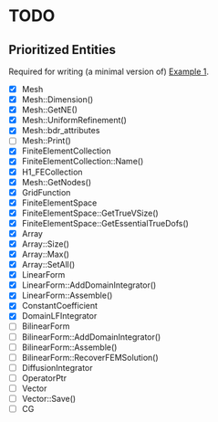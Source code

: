 # TODO

## Prioritized Entities

Required for writing (a minimal version of) [Example 1](https://github.com/mkovaxx/mfem/blob/69fbae732d5279c8d0f42c5430c4fd5656731d00/examples/ex1.cpp).

- [x] Mesh
- [x] Mesh::Dimension()
- [x] Mesh::GetNE()
- [x] Mesh::UniformRefinement()
- [x] Mesh::bdr_attributes
- [ ] Mesh::Print()
- [x] FiniteElementCollection
- [x] FiniteElementCollection::Name()
- [x] H1_FECollection
- [x] Mesh::GetNodes()
- [x] GridFunction
- [x] FiniteElementSpace
- [x] FiniteElementSpace::GetTrueVSize()
- [x] FiniteElementSpace::GetEssentialTrueDofs()
- [x] Array<int>
- [x] Array<int>::Size()
- [x] Array<int>::Max()
- [x] Array<int>::SetAll()
- [x] LinearForm
- [x] LinearForm::AddDomainIntegrator()
- [x] LinearForm::Assemble()
- [x] ConstantCoefficient
- [x] DomainLFIntegrator
- [ ] BilinearForm
- [ ] BilinearForm::AddDomainIntegrator()
- [ ] BilinearForm::Assemble()
- [ ] BilinearForm::RecoverFEMSolution()
- [ ] DiffusionIntegrator
- [ ] OperatorPtr
- [ ] Vector
- [ ] Vector::Save()
- [ ] CG
